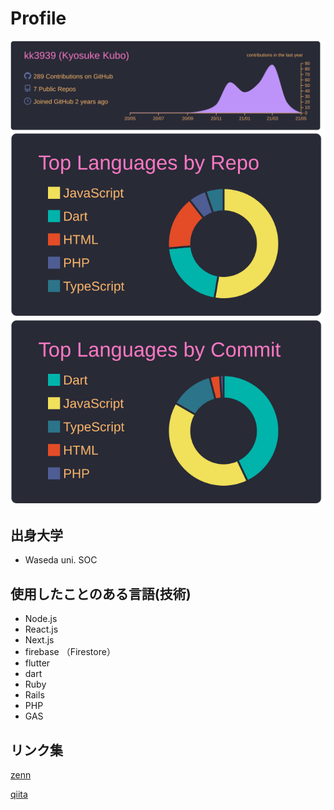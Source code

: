 # Profile


[![](https://raw.githubusercontent.com/kk3939/kk3939/main/profile-summary-card-output/dracula/0-profile-details.svg)](https://github.com/vn7n24fzkq/github-profile-summary-cards)
[![](https://raw.githubusercontent.com/kk3939/kk3939/main/profile-summary-card-output/dracula/1-repos-per-language.svg)](https://github.com/vn7n24fzkq/github-profile-summary-cards)
[![](https://raw.githubusercontent.com/kk3939/kk3939/main/profile-summary-card-output/dracula/2-most-commit-language.svg)](https://github.com/vn7n24fzkq/github-profile-summary-cards)


## 出身大学
- Waseda uni. SOC

## 使用したことのある言語(技術)

- Node.js 
- React.js
- Next.js 
- firebase （Firestore）
- flutter 
- dart 
- Ruby 
- Rails 
- PHP 
- GAS

## リンク集

[zenn](https://zenn.dev/kyo9bo)

[qiita](https://qiita.com/kyo51310)

